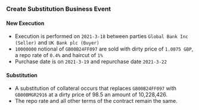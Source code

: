 ### Create Substitution Business Event

#### New Execution
- Execution is performed on `2021-3-18` between parties `Global Bank Inc (Seller)` and `UK Bank plc (Buyer)`
- `10000000` notional of `GB00B24FF097` are sold with dirty price of `1.0075 GBP`, a repo rate of `0.4%` and haircut of `1%`
- Purchase date is on `2021-3-19` and repurchase date `2021-3-22`

#### Substitution
- A substitution of collateral occurs that replaces `GB00B24FF097` with `GB00BMGR2916` at a dirty price of 98.5 an amount of 10,228,426.
- The repo rate and all other terms of the contract remain the same.
